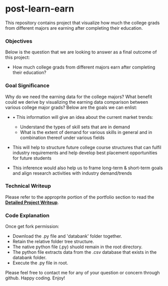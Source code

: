 # post-learn-earn

This repository contains project that visualize how much the college grads from different majors are earning after completing their education.

### Objectives

Below is the question that we are looking to answer as a final outcome of this project:

* How much college grads from different majors earn after completing their education?

### Goal Significance

Why do we need the earning data for the college majors? What benefit could we derive by visualizing the earning data comparison between various college major grads? Below are the goals we can enlist: 

* •	This information will give an idea about the current market trends:  
	* Understand the types of skill sets that are in demand
	* What is the extent of demand for various skills in general and in combination thereof under various fields

* This will help to structure future college course structures that can fulfil industry requirements and help develop best placement opportunities for future students

* This inference would also help us to frame long-term & short-term goals and align research activities with industry demand/trends

### Technical Writeup ###

Please refer to the approprite portion of the portfolio section to read the [**Detailed Project Writeup**](https://portfolio.mshah.info/earnings-based-on-college-majors/). 

### Code Explanation ###

Once get fork permission:

* Download the .py file and 'databank' folder together.  
* Retain the relative folder tree structure. 
* The native python file (.py) shuold remain in the root directory.
* The python file extracts data from the .csv database that exists in the databank folder. 
* Execute the .py file in root. 

Please feel free to contact me for any of your question or concern through github. Happy coding. Enjoy! 
